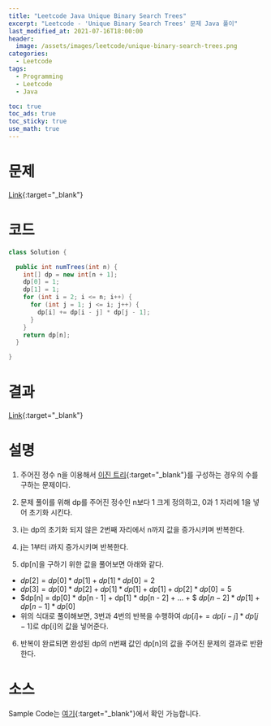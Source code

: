 ```yaml
---
title: "Leetcode Java Unique Binary Search Trees"
excerpt: "Leetcode - 'Unique Binary Search Trees' 문제 Java 풀이"
last_modified_at: 2021-07-16T18:00:00
header:
  image: /assets/images/leetcode/unique-binary-search-trees.png
categories:
  - Leetcode
tags:
  - Programming
  - Leetcode
  - Java

toc: true
toc_ads: true
toc_sticky: true
use_math: true
---
```

# 문제
[Link](https://leetcode.com/problems/unique-binary-search-trees/){:target="_blank"}

# 코드
```java
class Solution {

  public int numTrees(int n) {
    int[] dp = new int[n + 1];
    dp[0] = 1;
    dp[1] = 1;
    for (int i = 2; i <= n; i++) {
      for (int j = 1; j <= i; j++) {
        dp[i] += dp[i - j] * dp[j - 1];
      }
    }
    return dp[n];
  }

}
```

# 결과
[Link](https://leetcode.com/submissions/detail/523342275/){:target="_blank"}

# 설명
1. 주어진 정수 n을 이용해서 [이진 트리](https://en.wikipedia.org/wiki/Binary_tree){:target="_blank"}를 구성하는 경우의 수를 구하는 문제이다.

2. 문제 풀이를 위해 dp를 주어진 정수인 n보다 1 크게 정의하고, 0과 1 자리에 1을 넣어 초기화 시킨다.

3. i는 dp의 초기화 되지 않은 2번째 자리에서 n까지 값을 증가시키며 반복한다.

4. j는 1부터 i까지 증가시키며 반복한다.

5. dp[n]을 구하기 위한 값을 풀어보면 아래와 같다.
- $dp[2] = dp[0] * dp[1] + dp[1] * dp[0] = 2$
- $dp[3] = dp[0] * dp[2] + dp[1] * dp[1] + dp[1] + dp[2] * dp[0] = 5$
- $dp[n] = dp[0] * dp[n - 1] + dp[1] * dp[n - 2] + ... + $
  $dp[n - 2] * dp[1] + dp[n - 1] * dp[0]$
- 위의 식대로 풀이해보면, 3번과 4번의 반복을 수행하여 $dp[i] += dp[i - j] * dp[j - 1]$로 dp[i]의 값을 넣어준다.

6. 반복이 완료되면 완성된 dp의 n번째 값인 dp[n]의 값을 주어진 문제의 결과로 반환한다.

# 소스
Sample Code는 [여기](https://github.com/GracefulSoul/leetcode/blob/master/src/main/java/gracefulsoul/problems/UniqueBinarySearchTrees.java){:target="_blank"}에서 확인 가능합니다.